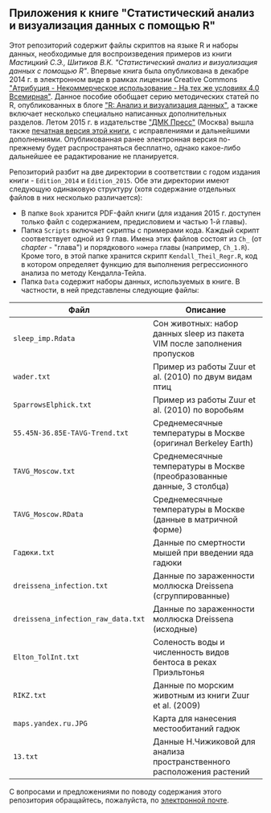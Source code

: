 ## Приложения к книге "Статистический анализ и визуализация данных с помощью R"

Этот репозиторий содержит файлы скриптов на языке R и наборы данных, необходимые для воспроизведения примеров из книги _Мастицкий С.Э., Шитиков В.К. "Статистический анализ и визуализация данных с помощью R"_. Впервые книга была опубликована в декабре 2014 г. в электронном виде в рамках лицензии Creative Commons ["Атрибуция - Некоммерческое использование - На тех же условиях 4.0 Всемирная"](https://creativecommons.org/licenses/by-nc-sa/4.0/deed.ru). Данное пособие обобщает серию методических статей по R, опубликованных в блоге ["R: Анализ и визуализация данных"](http://r-analytics.blogspot.com), а также включает несколько специально написанных дополнительных разделов. Летом 2015 г. в издательстве ["ДМК Пресс"](http://dmkpress.com/) (Москва) вышла также [печатная версия этой книги](http://dmkpress.com/catalog/computer/mathematics/978-5-97060-301-7/), с исправлениями и дальнейшими дополнениями. Опубликованная ранее электронная версия по-прежнему будет распространяться бесплатно, однако какое-либо дальнейшее ее радактирование не планируется.

Репозиторий разбит на две директории в соответствии с годом издания книги - `Edition_2014` и `Edition_2015`. Обе эти директории имеют следующую одинаковую структуру (хотя содержание отдельных файлов в них несколько различается):   

* В папке `Book` хранится PDF-файл книги (для издания 2015 г. доступен только файл с содержанием, предисловием и частью 1-й главы).
* Папка `Scripts` включает скрипты с примерами кода. Каждый скрипт соответствует одной из 9 глав. Имена этих файлов состоят из `Ch_` (от _chapter_ - "глава") и порядкового `номера` главы (например, `Ch_1.R`). Кроме того, в этой папке хранится скрипт `Kendall_Theil_Regr.R`, код в котором определяет функцию для выполнения регрессионного анализа по методу Кендалла-Тейла.
* Папка `Data` содержит наборы данных, используемых в книге. В частности, в ней представлены следующие файлы:

Файл | Описание
------ | --------
`sleep_imp.Rdata` | Сон животных: набор данных sleep из пакета VIM после заполнения пропусков
`wader.txt` | Пример из работы Zuur et al. (2010) по двум видам птиц
`SparrowsElphick.txt` | Пример из работы Zuur et al. (2010) по воробьям
`55.45N-36.85E-TAVG-Trend.txt` | Среднемесячные температуры в Москве (оригинал Berkeley Earth)
`TAVG_Moscow.txt` | Среднемесячные температуры в Москве (преобразованные данные, 3 столбца)
`TAVG_Moscow.RData` | Среднемесячные температуры в Москве (данные в матричной форме)
`Гадюки.txt` | Данные по смертности мышей при введении яда гадюки
`dreissena_infection.txt` | Данные по зараженности моллюска Dreissena (сгруппированные)
`dreissena_infection_raw_data.txt` | Данные по зараженности моллюска Dreissena (исходные)
`Elton_TolInt.txt` | Соленость воды и численность видов бентоса в реках Приэльтонья
`RIKZ.txt` | Данные по морским животным из книги Zuur et al. (2009)
`maps.yandex.ru.JPG` | Карта для нанесения местообитаний гадюк
`13.txt` | Данные Н.Чижиковой для анализа пространственного расположения растений

С вопросами и предложениями по поводу содержания этого репозитория обращайтесь, пожалуйста, по [электронной почте](mailto:rtutorialsbook@gmail.com).